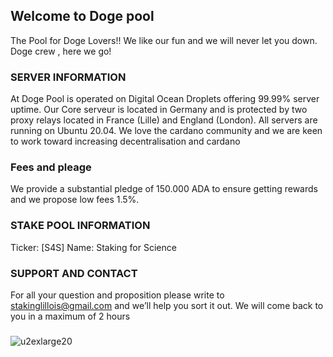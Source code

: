 ## Welcome to Doge pool

The Pool for Doge Lovers!! We like our fun and we will never let you down. Doge crew , here we go!

### SERVER INFORMATION
At Doge Pool is operated on Digital Ocean Droplets offering 99.99% server uptime. Our Core serveur is located in Germany and is protected by two proxy relays located in France (Lille) and England (London). All servers are running on Ubuntu 20.04. We love the cardano community and we are keen to work toward increasing decentralisation and cardano 

### Fees and pleage

We provide a substantial pledge of 150.000 ADA to ensure getting rewards and we propose low fees 1.5%.

### STAKE POOL INFORMATION

Ticker: [S4S]
Name: Staking for Science

### SUPPORT AND CONTACT

For all your question and proposition please write to stakinglillois@gmail.com and we’ll help you sort it out. We will come back to you in a maximum of 2 hours
### 
![u2exlarge20](https://renocardano.github.io/Doge/maxresdefault.jpg)
